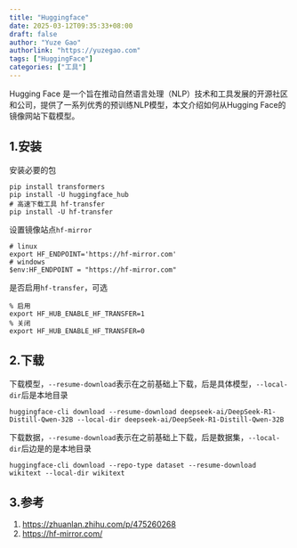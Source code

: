 ```yaml
---
title: "Huggingface"
date: 2025-03-12T09:35:33+08:00
draft: false
author: "Yuze Gao"
authorlink: "https://yuzegao.com"
tags: ["HuggingFace"]
categories: ["工具"]
---
```


Hugging Face 是一个旨在推动自然语言处理（NLP）技术和工具发展的开源社区和公司，提供了一系列优秀的预训练NLP模型，本文介绍如何从Hugging Face的镜像网站下载模型。

## 1.安装

安装必要的包

```shell
pip install transformers
pip install -U huggingface_hub
# 高速下载工具 hf-transfer
pip install -U hf-transfer
```

设置镜像站点`hf-mirror`

```shell
# linux
export HF_ENDPOINT='https://hf-mirror.com'
# windows
$env:HF_ENDPOINT = "https://hf-mirror.com"
```

是否启用`hf-transfer`，可选

```shell
% 启用
export HF_HUB_ENABLE_HF_TRANSFER=1
% 关闭
export HF_HUB_ENABLE_HF_TRANSFER=0
```

## 2.下载

下载模型，`--resume-download`表示在之前基础上下载，后是具体模型，`--local-dir`后是本地目录

```shell
huggingface-cli download --resume-download deepseek-ai/DeepSeek-R1-Distill-Qwen-32B --local-dir deepseek-ai/DeepSeek-R1-Distill-Qwen-32B
```

下载数据，`--resume-download`表示在之前基础上下载，后是数据集，`--local-dir`后边是的是本地目录

```shell
huggingface-cli download --repo-type dataset --resume-download wikitext --local-dir wikitext
```

## 3.参考

1. https://zhuanlan.zhihu.com/p/475260268
2. https://hf-mirror.com/

